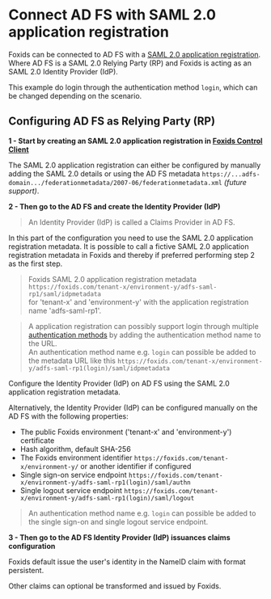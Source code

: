 # Connect AD FS with SAML 2.0 application registration

Foxids can be connected to AD FS with a [SAML 2.0 application registration](app-reg-saml-2.0.md). Where AD FS is a SAML 2.0 Relying Party (RP) and Foxids is acting as an SAML 2.0 Identity Provider (IdP).

This example do login through the authentication method `login`, which can be changed depending on the scenario.
 
## Configuring AD FS as Relying Party (RP)

**1 - Start by creating an SAML 2.0 application registration in [Foxids Control Client](control.md#foxids-control-client)**

The SAML 2.0 application registration can either be configured by manually adding the SAML 2.0 details or using the AD FS metadata `https://...adfs-domain.../federationmetadata/2007-06/federationmetadata.xml` *(future support)*.

**2 - Then go to the AD FS and create the Identity Provider (IdP)**

> An Identity Provider (IdP) is called a Claims Provider in AD FS.

In this part of the configuration you need to use the SAML 2.0 application registration metadata. It is possible to call a fictive SAML 2.0 application registration metadata in Foxids and thereby if preferred performing step 2 as the first step.

> Foxids SAML 2.0 application registration metadata `https://foxids.com/tenant-x/environment-y/adfs-saml-rp1/saml/idpmetadata`  
> for 'tenant-x' and 'environment-y' with the application registration name 'adfs-saml-rp1'.

> A application registration can possibly support login through multiple [authentication methods](parties.md#authentication-method) by adding the authentication method name to the URL.  
> An authentication method name e.g. `login` can possible be added to the metadata URL like this `https://foxids.com/tenant-x/environment-y/adfs-saml-rp1(login)/saml/idpmetadata`

Configure the Identity Provider (IdP) on AD FS using the SAML 2.0 application registration metadata.

Alternatively, the Identity Provider (IdP) can be configured manually on the AD FS with the following properties:

- The public Foxids environment ('tenant-x' and 'environment-y') certificate
- Hash algorithm, default SHA-256
- The Foxids environment identifier `https://foxids.com/tenant-x/environment-y/` or another identifier if configured
- Single sign-on service endpoint `https://foxids.com/tenant-x/environment-y/adfs-saml-rp1(login)/saml/authn`
- Single logout service endpoint `https://foxids.com/tenant-x/environment-y/adfs-saml-rp1(login)/saml/logout`

> An authentication method name e.g. `login` can possible be added to the single sign-on and single logout service endpoint.

**3 - Then go to the AD FS Identity Provider (IdP) issuances claims configuration**

Foxids default issue the user's identity in the NameID claim with format persistent.

Other claims can optional be transformed and issued by Foxids. 
